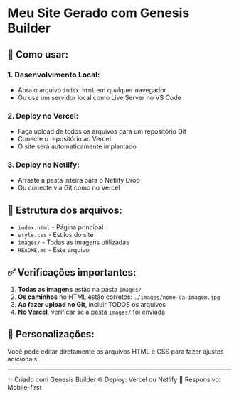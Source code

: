 # Meu Site Gerado com Genesis Builder

## 🚀 Como usar:

### 1. Desenvolvimento Local:
- Abra o arquivo `index.html` em qualquer navegador
- Ou use um servidor local como Live Server no VS Code

### 2. Deploy no Vercel:
- Faça upload de todos os arquivos para um repositório Git
- Conecte o repositório ao Vercel
- O site será automaticamente implantado

### 3. Deploy no Netlify:
- Arraste a pasta inteira para o Netlify Drop
- Ou conecte via Git como no Vercel

## 📁 Estrutura dos arquivos:

- `index.html` - Página principal
- `style.css` - Estilos do site  
- `images/` - Todas as imagens utilizadas
- `README.md` - Este arquivo

## ✅ Verificações importantes:

1. **Todas as imagens** estão na pasta `images/`
2. **Os caminhos** no HTML estão corretos: `./images/nome-da-imagem.jpg`
3. **Ao fazer upload no Git**, incluir TODOS os arquivos
4. **No Vercel**, verificar se a pasta `images/` foi enviada

## 🎨 Personalizações:

Você pode editar diretamente os arquivos HTML e CSS para fazer ajustes adicionais.

---

✨ Criado com Genesis Builder
🌐 Deploy: Vercel ou Netlify
📱 Responsivo: Mobile-first
